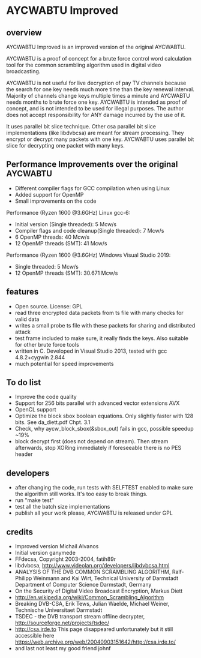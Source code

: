 AYCWABTU Improved
========

overview
--------
AYCWABTU Improved is an improved version of the original AYCWABTU.

AYCWABTU is a proof of concept for a brute force control word calculation 
tool for the common scrambling algorithm used in digital video broadcasting.

AYCWABTU is not useful for live decryption of pay TV channels because the
search for one key needs much more time than the key renewal interval. Majority
of channels change keys multiple times a minute and AYCWABTU needs months to
brute force one key. AYCWABTU is intended as proof of concept, and is not
intended to be used for illegal purposes. The author does not accept
responsibility for ANY damage incurred by the use of it.

It uses parallel bit slice technique. Other csa parallel bit slice
implementations (like libdvbcsa) are meant for stream processing. They encrypt
or decrypt many packets with one key. AYCWABTU uses parallel bit slice for
decrypting one packet with many keys.


Performance Improvements over the original AYCWABTU 
---------------------------------------------------

* Different compiler flags for GCC compilation when using Linux
* Added support for OpenMP
* Small improvements on the code


Performance (Ryzen 1600 @3.6GHz) Linux gcc-6:

- Initial version (Single threaded):  5 Mcw/s
- Compiler flags and code cleanup(Single threaded):   7 Mcw/s
- 6 OpenMP threads: 40 Mcw/s
- 12 OpenMP threads (SMT): 41 Mcw/s


Performance (Ryzen 1600 @3.6GHz) Windows Visual Studio 2019:
- Single threaded:   5 Mcw/s
- 12 OpenMP threads (SMT): 30.671 Mcw/s

features
--------
* Open source. License: GPL
* read three encrypted data packets from ts file with many checks for valid data
* writes a small probe ts file with these packets for sharing and distributed attack
* test frame included to make sure, it really finds the keys. Also suitable for other brute force tools
* written in C. Developed in Visual Studio 2013, tested with gcc 4.8.2+cygwin 2.844
* much potential for speed improvements


To do list
----------
* Improve the code quality
* Support for 256 bits parallel with advanced vector extensions AVX
* OpenCL support
* Optimize the block sbox boolean equations. Only slightly faster with 128 bits. See da_diett.pdf Chpt. 3.1
* Check, why aycw_block_sbox(&sbox_out) fails in gcc, possible speedup ~19%
* block decrypt first (does not depend on stream). Then stream afterwards, stop XORing immediately 
  if foreseeable there is no PES header


developers
----------
* after changing the code, run tests with SELFTEST enabled to make sure the algorithm still works. It's too easy to break things.
* run "make test"
* test all the batch size implementations
* publish all your work please, AYCWABTU is released under GPL

credits
-------
* Improved version Michail Alvanos
* Initial version ganymede
* FFdecsa, Copyright 2003-2004, fatih89r
* libdvbcsa, http://www.videolan.org/developers/libdvbcsa.html
* ANALYSIS OF THE DVB COMMON SCRAMBLING ALGORITHM, Ralf-Philipp Weinmann and Kai Wirt, Technical University of Darmstadt Department of Computer Science Darmstadt, Germany
* On the Security of Digital Video Broadcast Encryption, Markus Diett
* http://en.wikipedia.org/wiki/Common_Scrambling_Algorithm
* Breaking DVB-CSA, Erik Tews, Julian Waelde, Michael Weiner, Technische Universitaet Darmstadt
* TSDEC - the DVB transport stream offline decrypter, http://sourceforge.net/projects/tsdec/
* http://csa.irde.to   This page disappeared unfortunately but it still accessible here https://web.archive.org/web/20040903151642/http://csa.irde.to/
* and last not least my good friend johnf

